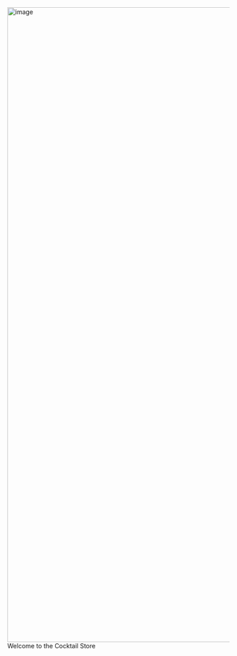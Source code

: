 <img width="1440" alt="image" src="https://user-images.githubusercontent.com/97028962/202376915-97c04c50-41f3-442a-a7a6-5148402393c8.png">
Welcome to the Cocktail Store

